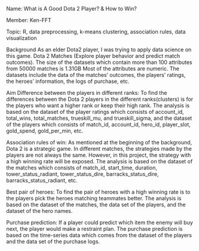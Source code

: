 Name: What is A Good Dota 2 Player? & How to Win?

Member: Ken-FFT

Topic: R, data preprocessing, k-means clustering, association rules, data visualization

Background
As an elder Dota2 player, I was trying to apply data science on this game. 
Dota 2 Matches (Explore player behavior and predict match outcomes). The size of the datasets which contain more than 100 attributes from 50000 matches is 1.31GB
Most of the attributes are numeric. The datasets include the data of the matches’ outcomes, the players’ ratings, the heroes’ information, the logs of purchase, etc.

Aim
  Difference between the players in different ranks:
  To find the differences between the Dota 2 players in the different ranks(clusters) is for the players who want a higher rank or keep their high rank. 
  The analysis is based on the dataset of the player ratings which consists of account_id, total_wins, total_matches, trueskill_mu, and trueskill_sigma, and the dataset of the players which consists of match_id, account_id, hero_id, player_slot, gold_spend, gold_per_min, etc.
  
  Association rules of win:
  As mentioned at the beginning of the background, Dota 2 is a strategic game. In different matches, the strategies made by the players are not always the same. 
  However, in this project, the strategy with a high winning rate will be exposed. 
  The analysis is based on the dataset of the matches which consists of match_id, start_time, duration, tower_status_radiant, tower_status_dire, barracks_status_dire, barracks_status_radiant, etc.

  Best pair of heroes:
  To find the pair of heroes with a high winning rate is to the players pick the heroes matching teammates better. 
  The analysis is based on the dataset of the matches, the data set of the players, and the dataset of the hero names.
  
  Purchase prediction:
  If a player could predict which item the enemy will buy next, the player would make a restraint plan. 
  The purchase prediction is based on the time-series data which comes from the dataset of the players and the data set of the purchase logs.
